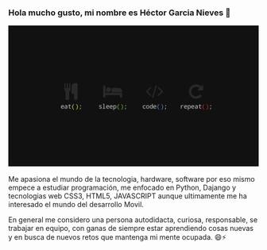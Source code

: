 ### Hola mucho gusto, mi nombre es Héctor Garcia Nieves 👋


![alt text](https://raw.githubusercontent.com/hectorc70/hectorc70/master/wallhaven-zxg7gj.jpg)

Me apasiona el mundo de la tecnologia, hardware, software por eso mismo empece a estudiar programación,
me enfocado en Python, Dajango y tecnologias web CSS3, HTML5, JAVASCRIPT aunque ultimamente me ha interesado 
el mundo del desarrollo Movil.

En general me considero una persona autodidacta, curiosa, responsable, se trabajar en equipo,
con ganas de siempre estar aprendiendo cosas nuevas y en busca de nuevos retos que mantenga mi mente 
ocupada. 😄⚡

<!--
**Hectorc70/Hectorc70** is a ✨ _special_ ✨ repository because its `README.md` (this file) appears on your GitHub profile.

Here are some ideas to get you started:

- 🔭 I’m currently working on ...
- 🌱 I’m currently learning ...
- 👯 I’m looking to collaborate on ...
- 🤔 I’m looking for help with ...
- 💬 Ask me about ...
- 📫 How to reach me: ...
- 😄 Pronouns: ...
- ⚡ Fun fact: ...
-->
